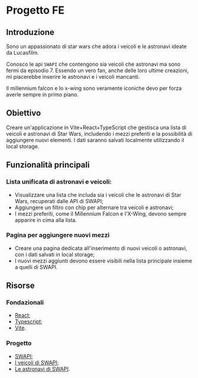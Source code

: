 # Progetto FE

## Introduzione

Sono un appassionato di star wars che adora i veicoli e le astronavi ideate da Lucasfilm.

Conosco le api `SWAPI` che contengono sia veicoli che astronavi ma sono fermi da episodio 7.
Essendo un vero fan, anche delle loro ultime creazioni, mi piacerebbe inserire le astronavi e i veicoli mancanti.

Il millennium falcon e lo x-wing sono veramente iconiche devo per forza averle sempre in primo piano.

## Obiettivo

Creare un'applicazione in Vite+React+TypeScript che gestisca una lista di veicoli e astronavi di Star Wars, includendo i mezzi preferiti e la possibilità di aggiungere nuovi elementi. I dati saranno salvati localmente utilizzando il local storage.

## Funzionalità principali

### Lista unificata di astronavi e veicoli:

- Visualizzare una lista che includa sia i veicoli che le astronavi di Star Wars, recuperati dalle API di SWAPI;
- Aggiungere un filtro con chip per alternare tra veicoli e astronavi;
- I mezzi preferiti, come il Millennium Falcon e l'X-Wing, devono sempre apparire in cima alla lista.

### Pagina per aggiungere nuovi mezzi

- Creare una pagina dedicata all'inserimento di nuovi veicoli o astronavi, con i dati salvati in local storage;
- I nuovi mezzi aggiunti devono essere visibili nella lista principale insieme a quelli di SWAPI.

## Risorse

### Fondazionali

- [React](https://react.dev/);
- [Typescript](https://www.typescriptlang.org/);
- [Vite](https://vitejs.dev/).

### Progetto

- [SWAPI](https://swapi.dev/);
- [I veicoli di SWAPI](https://swapi.dev/documentation#vehicles);
- [Le astronavi di SWAPI](https://swapi.dev/documentation#starships).

